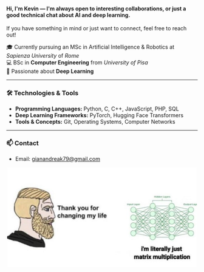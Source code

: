 #### Hi, I'm Kevin — I'm always open to interesting collaborations, or just a good technical chat about AI and deep learning.  
If you have something in mind or just want to connect, feel free to reach out!

🎓 Currently pursuing an MSc in Artificial Intelligence & Robotics at *Sapienza University* of *Rome*  
💻 BSc in **Computer Engineering** from *University of Pisa*  
🧠 Passionate about **Deep Learning**

---

### 🛠️ Technologies & Tools

- **Programming Languages:** Python, C, C++, JavaScript, PHP, SQL  
- **Deep Learning Frameworks:** PyTorch, Hugging Face Transformers    
- **Tools & Concepts:** Git, Operating Systems, Computer Networks  

---

### 📫 Contact

-  Email: gianandreak79@gmail.com
<p align="center">
  <img src="meme_matrixmul.jpg" width="500"/>
</p>
